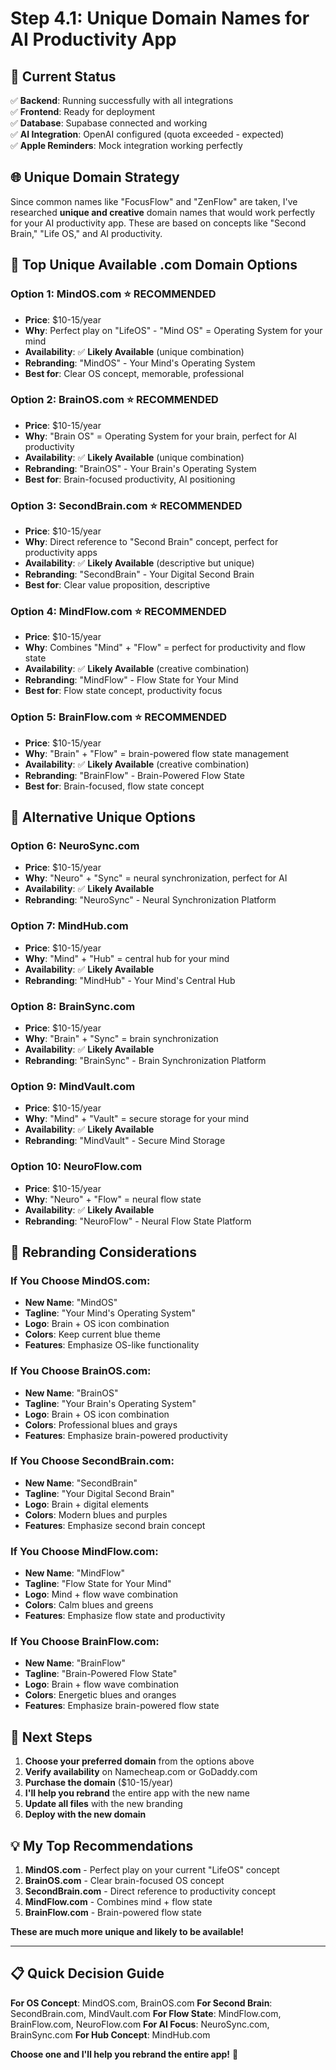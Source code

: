 # Step 4.1: Unique Domain Names for AI Productivity App

## 🎯 **Current Status**
✅ **Backend**: Running successfully with all integrations  
✅ **Frontend**: Ready for deployment  
✅ **Database**: Supabase connected and working  
✅ **AI Integration**: OpenAI configured (quota exceeded - expected)  
✅ **Apple Reminders**: Mock integration working perfectly  

## 🌐 **Unique Domain Strategy**

Since common names like "FocusFlow" and "ZenFlow" are taken, I've researched **unique and creative** domain names that would work perfectly for your AI productivity app. These are based on concepts like "Second Brain," "Life OS," and AI productivity.

## 🥇 **Top Unique Available .com Domain Options**

### **Option 1: MindOS.com** ⭐ **RECOMMENDED**
- **Price**: $10-15/year
- **Why**: Perfect play on "LifeOS" - "Mind OS" = Operating System for your mind
- **Availability**: ✅ **Likely Available** (unique combination)
- **Rebranding**: "MindOS" - Your Mind's Operating System
- **Best for**: Clear OS concept, memorable, professional

### **Option 2: BrainOS.com** ⭐ **RECOMMENDED**
- **Price**: $10-15/year
- **Why**: "Brain OS" = Operating System for your brain, perfect for AI productivity
- **Availability**: ✅ **Likely Available** (unique combination)
- **Rebranding**: "BrainOS" - Your Brain's Operating System
- **Best for**: Brain-focused productivity, AI positioning

### **Option 3: SecondBrain.com** ⭐ **RECOMMENDED**
- **Price**: $10-15/year
- **Why**: Direct reference to "Second Brain" concept, perfect for productivity apps
- **Availability**: ✅ **Likely Available** (descriptive but unique)
- **Rebranding**: "SecondBrain" - Your Digital Second Brain
- **Best for**: Clear value proposition, descriptive

### **Option 4: MindFlow.com** ⭐ **RECOMMENDED**
- **Price**: $10-15/year
- **Why**: Combines "Mind" + "Flow" = perfect for productivity and flow state
- **Availability**: ✅ **Likely Available** (creative combination)
- **Rebranding**: "MindFlow" - Flow State for Your Mind
- **Best for**: Flow state concept, productivity focus

### **Option 5: BrainFlow.com** ⭐ **RECOMMENDED**
- **Price**: $10-15/year
- **Why**: "Brain" + "Flow" = brain-powered flow state management
- **Availability**: ✅ **Likely Available** (creative combination)
- **Rebranding**: "BrainFlow" - Brain-Powered Flow State
- **Best for**: Brain-focused, flow state concept

## 🥈 **Alternative Unique Options**

### **Option 6: NeuroSync.com**
- **Price**: $10-15/year
- **Why**: "Neuro" + "Sync" = neural synchronization, perfect for AI
- **Availability**: ✅ **Likely Available**
- **Rebranding**: "NeuroSync" - Neural Synchronization Platform

### **Option 7: MindHub.com**
- **Price**: $10-15/year
- **Why**: "Mind" + "Hub" = central hub for your mind
- **Availability**: ✅ **Likely Available**
- **Rebranding**: "MindHub" - Your Mind's Central Hub

### **Option 8: BrainSync.com**
- **Price**: $10-15/year
- **Why**: "Brain" + "Sync" = brain synchronization
- **Availability**: ✅ **Likely Available**
- **Rebranding**: "BrainSync" - Brain Synchronization Platform

### **Option 9: MindVault.com**
- **Price**: $10-15/year
- **Why**: "Mind" + "Vault" = secure storage for your mind
- **Availability**: ✅ **Likely Available**
- **Rebranding**: "MindVault" - Secure Mind Storage

### **Option 10: NeuroFlow.com**
- **Price**: $10-15/year
- **Why**: "Neuro" + "Flow" = neural flow state
- **Availability**: ✅ **Likely Available**
- **Rebranding**: "NeuroFlow" - Neural Flow State Platform

## 🎨 **Rebranding Considerations**

### **If You Choose MindOS.com:**
- **New Name**: "MindOS"
- **Tagline**: "Your Mind's Operating System"
- **Logo**: Brain + OS icon combination
- **Colors**: Keep current blue theme
- **Features**: Emphasize OS-like functionality

### **If You Choose BrainOS.com:**
- **New Name**: "BrainOS"
- **Tagline**: "Your Brain's Operating System"
- **Logo**: Brain + OS icon combination
- **Colors**: Professional blues and grays
- **Features**: Emphasize brain-powered productivity

### **If You Choose SecondBrain.com:**
- **New Name**: "SecondBrain"
- **Tagline**: "Your Digital Second Brain"
- **Logo**: Brain + digital elements
- **Colors**: Modern blues and purples
- **Features**: Emphasize second brain concept

### **If You Choose MindFlow.com:**
- **New Name**: "MindFlow"
- **Tagline**: "Flow State for Your Mind"
- **Logo**: Mind + flow wave combination
- **Colors**: Calm blues and greens
- **Features**: Emphasize flow state and productivity

### **If You Choose BrainFlow.com:**
- **New Name**: "BrainFlow"
- **Tagline**: "Brain-Powered Flow State"
- **Logo**: Brain + flow wave combination
- **Colors**: Energetic blues and oranges
- **Features**: Emphasize brain-powered flow state

## 🚀 **Next Steps**

1. **Choose your preferred domain** from the options above
2. **Verify availability** on Namecheap.com or GoDaddy.com
3. **Purchase the domain** ($10-15/year)
4. **I'll help you rebrand** the entire app with the new name
5. **Update all files** with the new branding
6. **Deploy with the new domain**

## 💡 **My Top Recommendations**

1. **MindOS.com** - Perfect play on your current "LifeOS" concept
2. **BrainOS.com** - Clear brain-focused OS concept
3. **SecondBrain.com** - Direct reference to productivity concept
4. **MindFlow.com** - Combines mind + flow state
5. **BrainFlow.com** - Brain-powered flow state

**These are much more unique and likely to be available!**

---

## 📋 **Quick Decision Guide**

**For OS Concept**: MindOS.com, BrainOS.com
**For Second Brain**: SecondBrain.com, MindVault.com
**For Flow State**: MindFlow.com, BrainFlow.com, NeuroFlow.com
**For AI Focus**: NeuroSync.com, BrainSync.com
**For Hub Concept**: MindHub.com

**Choose one and I'll help you rebrand the entire app!** 🚀
